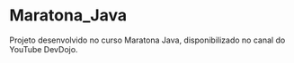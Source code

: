 # Maratona_Java
Projeto desenvolvido no curso Maratona Java, disponibilizado no canal do YouTube DevDojo. 
